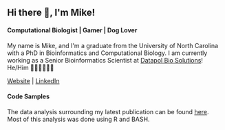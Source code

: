 ## Hi there 👋, I'm Mike!
#### Computational Biologist | Gamer | Dog Lover

My name is Mike, and I'm a graduate from the University of North Carolina with a PhD in Bioinformatics and Computational Biology. I am currently working as a Senior Bioinformatics Scientist at [Datapol Bio Solutions](https://datapol.bio/)! He/Him 🧬👨🏻‍💻🏳️‍🌈  

[Website](https://www.mikelaff.bio) | [LinkedIn](https://www.linkedin.com/in/mikelaff/)  

#### Code Samples
The data analysis surrounding my latest publication can be found [here](https://github.com/mikelaff/mirna-eqtl-manuscript). Most of this analysis was done using R and BASH.  




<!--
**mikelaff/mikelaff** is a ✨ _special_ ✨ repository because its `README.md` (this file) appears on your GitHub profile.

Here are some ideas to get you started:

- 🔭 I’m currently working on ...
- 🌱 I’m currently learning ...
- 👯 I’m looking to collaborate on ...
- 🤔 I’m looking for help with ...
- 💬 Ask me about ...
- 📫 How to reach me: ...
- 😄 Pronouns: ...
- ⚡ Fun fact: ...
-->
